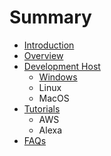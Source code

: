 # Summary

* [Introduction](README.md)
* [Overview](documentation.md)
* [Development Host](awsmd.md)
   * [Windows](windows.md)
   * Linux
   * MacOS
* [Tutorials](tutorials.md)
   * AWS
   * Alexa
* [FAQs](faqs.md)

